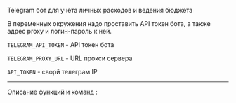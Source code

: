 Telegram бот для учёта личных расходов и ведения бюджета


В переменных окружения надо проставить API токен бота, а также адрес proxy и логин-пароль к ней.

`TELEGRAM_API_TOKEN` - API токен бота

`TELEGRAM_PROXY_URL` - URL прокси сервера

`API_TOKEN` - сворй телеграм IP

----------------------------------------------------------------------------------------------------------------------------------------------------

Описание функций и команд : 


